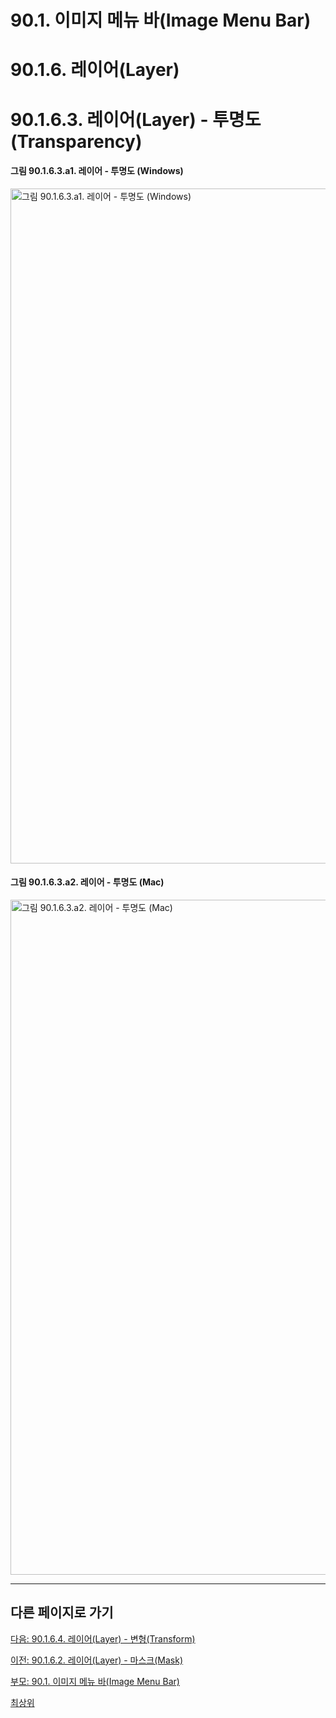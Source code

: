 # 90.1. 이미지 메뉴 바(Image Menu Bar)
# 90.1.6. 레이어(Layer)
# 90.1.6.3. 레이어(Layer) - 투명도(Transparency)

#### 그림 90.1.6.3.a1. 레이어 - 투명도 (Windows)
<img width="1080" alt="그림 90.1.6.3.a1. 레이어 - 투명도 (Windows)" environment="MacOS:Sonoma 14.2.1 GIMP 2.10.36" src="https://github.com/wonder13662/gimp/assets/15767104/84e8b6e6-106c-4164-8aa0-be1f57134377">

#### 그림 90.1.6.3.a2. 레이어 - 투명도 (Mac)
<img width="1080" alt="그림 90.1.6.3.a2. 레이어 - 투명도 (Mac)" environment="MacOS:Sonoma 14.2.1 GIMP 2.10.36" src="https://github.com/wonder13662/gimp/assets/15767104/848fa03e-0ee1-41c8-ae1c-72568281512b">

***

## 다른 페이지로 가기

[다음: 90.1.6.4. 레이어(Layer) - 변형(Transform)](./90-01-06-layerx-04-transform.md)

[이전: 90.1.6.2. 레이어(Layer) - 마스크(Mask)](./90-01-06-layerx-02-mask.md)

[부모: 90.1. 이미지 메뉴 바(Image Menu Bar)](./90-01-00-image-menu-bar.md)

[최상위](./00-home.md)
